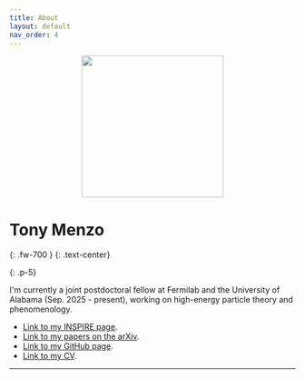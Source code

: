 ```yaml
---
title: About
layout: default
nav_order: 4
---
```

<!---<h2 align="center"> <strong> Tony Menzo </strong> </h2>/--->
<p align="center">
  <img src="../tonymenzo.png" alt="" width="250" />
</p>
<!---<h2 align="center"> <strong> Tony Menzo </strong> </h2>/--->

# **Tony Menzo**
{: .fw-700 }
{: .text-center}

{: .p-5}

I'm currently a joint postdoctoral fellow at Fermilab and the University of Alabama (Sep. 2025 - present), working on high-energy particle theory and phenomenology.

- [Link to my INSPIRE page].
- [Link to my papers on the arXiv].
- [Link to my GitHub page].
- [Link to my CV].

----

[Link to my INSPIRE page]: https://inspirehep.net/authors/2049582
[Link to my papers on the arXiv]: https://arxiv.org/search/hep-ph?searchtype=author&query=Menzo%2C+T
[Link to my GitHub page]: https://github.com/tonymenzo
[Link to my CV]: ../cv/Menzo_CV.pdf

<!--- ## Cirriculum Vitae
{: .fw-700}

***Download***:  [Menzo --- CV] --->

<!--- This is how to embed a PDF into the page --->

<!--- 
	<iframe
	align="center"
	src="../cv/Menzo_CV.pdf#toolbar=0"
	width="100%"
	height="928px"
	style="border:none"
  frameborder="0"
></iframe>

[Menzo --- CV]: ../cv/Menzo_CV.pdf --->
